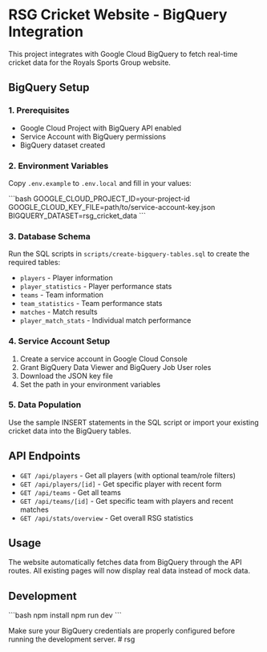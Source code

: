 # RSG Cricket Website - BigQuery Integration

This project integrates with Google Cloud BigQuery to fetch real-time cricket data for the Royals Sports Group website.

## BigQuery Setup

### 1. Prerequisites
- Google Cloud Project with BigQuery API enabled
- Service Account with BigQuery permissions
- BigQuery dataset created

### 2. Environment Variables
Copy `.env.example` to `.env.local` and fill in your values:

\`\`\`bash
GOOGLE_CLOUD_PROJECT_ID=your-project-id
GOOGLE_CLOUD_KEY_FILE=path/to/service-account-key.json
BIGQUERY_DATASET=rsg_cricket_data
\`\`\`

### 3. Database Schema
Run the SQL scripts in `scripts/create-bigquery-tables.sql` to create the required tables:

- `players` - Player information
- `player_statistics` - Player performance stats
- `teams` - Team information  
- `team_statistics` - Team performance stats
- `matches` - Match results
- `player_match_stats` - Individual match performance

### 4. Service Account Setup
1. Create a service account in Google Cloud Console
2. Grant BigQuery Data Viewer and BigQuery Job User roles
3. Download the JSON key file
4. Set the path in your environment variables

### 5. Data Population
Use the sample INSERT statements in the SQL script or import your existing cricket data into the BigQuery tables.

## API Endpoints

- `GET /api/players` - Get all players (with optional team/role filters)
- `GET /api/players/[id]` - Get specific player with recent form
- `GET /api/teams` - Get all teams
- `GET /api/teams/[id]` - Get specific team with players and recent matches
- `GET /api/stats/overview` - Get overall RSG statistics

## Usage

The website automatically fetches data from BigQuery through the API routes. All existing pages will now display real data instead of mock data.

## Development

\`\`\`bash
npm install
npm run dev
\`\`\`

Make sure your BigQuery credentials are properly configured before running the development server.
#   r s g  
 
